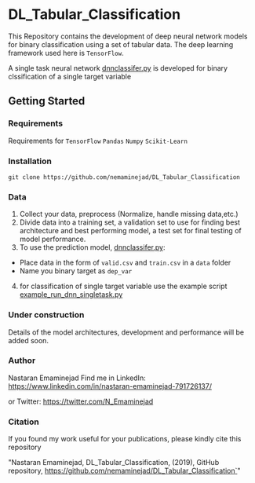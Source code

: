 # DL_Tabular_Classification

This Repository contains the development of deep neural network models for binary classification using a set of tabular data. 
The deep learning framework used here is `TensorFlow`.

A single task neural network [dnnclassifer.py](https://github.com/nemaminejad/DL_Tabular_Classification/blob/master/dnnclassifier.py)
is developed for binary clssification of a single target variable


## Getting Started
### Requirements
Requirements for 
`TensorFlow`
`Pandas`
`Numpy`
`Scikit-Learn`

### Installation
`git clone https://github.com/nemaminejad/DL_Tabular_Classification`

### Data
1. Collect your data, preprocess (Normalize, handle missing data,etc.)
2. Divide data into a training set, a validation set to use for finding best architecture and best performing model, a test set for final testing of model performance.
3. To use the prediction model, [dnnclassifer.py](https://github.com/nemaminejad/DL_Tabular_Classification/blob/master/dnnclassifier.py):
  - Place data in the form of `valid.csv` and `train.csv` in a `data` folder
  - Name you binary target as `dep_var`
 
4. for classification of single target variable use the example script [example_run_dnn_singletask.py](https://github.com/nemaminejad/DL_Tabular_Classification/blob/master/example_run_dnn_singletask.py)

 
### Under construction
Details of the model architectures, development and performance will be added soon.

### Author
Nastaran Emaminejad
Find me in LinkedIn: https://www.linkedin.com/in/nastaran-emaminejad-791726137/

or Twitter: https://twitter.com/N_Emaminejad
### Citation
If you found my work useful for your publications, please kindly cite this repository

"Nastaran Emaminejad, DL_Tabular_Classification, (2019), GitHub repository, https://github.com/nemaminejad/DL_Tabular_Classification`"

